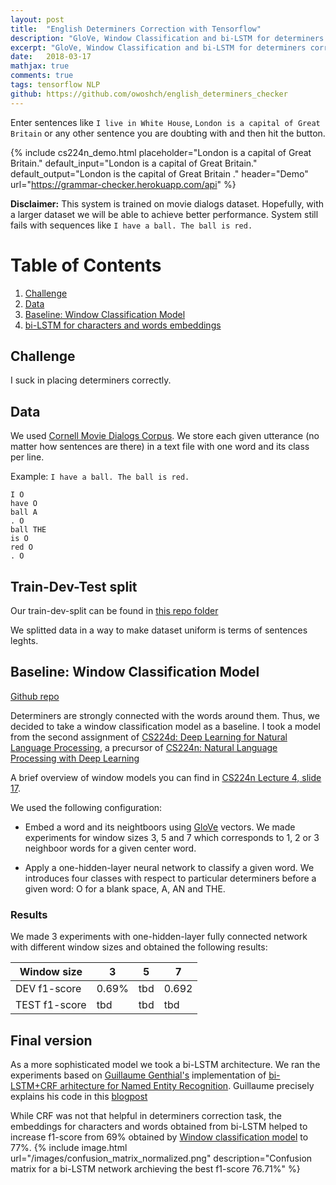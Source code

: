```yaml
---
layout: post
title:  "English Determiners Correction with Tensorflow"
description: "GloVe, Window Classification and bi-LSTM for determiners correction"
excerpt: "GloVe, Window Classification and bi-LSTM for determiners correction"
date:   2018-03-17
mathjax: true
comments: true
tags: tensorflow NLP
github: https://github.com/owoshch/english_determiners_checker
---
```




Enter sentences like `I live in White House`, `London is a capital of Great Britain` or any other sentence you are doubting with and then hit the button.

{% include cs224n_demo.html
    placeholder="London is a capital of Great Britain."
    default_input="London is a capital of Great Britain."
    default_output="London is the capital of Great Britain ."
    header="Demo"
    url="https://grammar-checker.herokuapp.com/api"
%}

**Disclaimer:** This system is trained on movie dialogs dataset. Hopefully, with a larger dataset we will be able to achieve better performance. System still fails with sequences like `I have a ball. The ball is red.`



# Table of Contents
1. [Challenge](#challenge)
2. [Data](#data)
3. [Baseline: Window Classification Model](#baseline)
4. [bi-LSTM for characters and words embeddings](#bi-lstm)

<a name="challenge"></a>
## Challenge 

I suck in placing determiners correctly.

<a name="data"></a>
## Data

We used [Cornell Movie Dialogs Corpus](http://www.cs.cornell.edu/~cristian/Cornell_Movie-Dialogs_Corpus.html). We store each given utterance (no matter how sentences are there) in a text file with one word and its class per line. 

Example: `I have a ball. The ball is red.`

```
I O
have O
ball A
. O
ball THE
is O
red O
. O
```

## Train-Dev-Test split

Our train-dev-split can be found in [this repo folder](https://github.com/owoshch/english_determiners_checker/tree/master/data/det)

We splitted data in a way to make dataset uniform is terms of sentences leghts.

<a name="baseline"></a>
## Baseline: Window Classification Model 

[Github repo](https://github.com/owoshch/english_determiners_checker)

Determiners are strongly connected with the words around them. Thus, we decided to take a window classification model as a baseline. I took a model from the second assignment of [CS224d: Deep Learning for Natural Language Processing](http://cs224d.stanford.edu/), a precursor of [CS224n: Natural Language Processing with Deep Learning](http://web.stanford.edu/class/cs224n/syllabus.html)

A brief overview of window models you can find in [CS224n Lecture 4, slide 17](http://web.stanford.edu/class/cs224n/lectures/lecture4.pdf).

We used the following configuration:

* Embed a word and its neightboors using [GloVe](https://nlp.stanford.edu/projects/glove/) vectors. We made experiments for window sizes 3, 5 and 7 which corresponds to 1, 2 or 3 neighboor words for a given center word. 

* Apply a one-hidden-layer neural network to classify a given word. We introduces four classes with respect to particular determiners before a given word: O for a blank space, A, AN and THE.

### Results

We made 3 experiments with one-hidden-layer fully connected network with different window sizes and obtained the following results:

Window size   | 3     | 5   | 7
--------------|-------|-----|------
DEV f1-score  | 0.69% | tbd | 0.692
TEST f1-score | tbd   | tbd | tbd


<a name="bi-lstm"></a>
## Final version 

As a more sophisticated model we took a bi-LSTM architecture. We ran the experiments based on [Guillaume Genthial's](https://github.com/guillaumegenthial) implementation of [bi-LSTM+CRF arhitecture for Named Entity Recognition](https://github.com/guillaumegenthial/sequence_tagging). Guillaume precisely explains his code in this [blogpost](https://guillaumegenthial.github.io/sequence-tagging-with-tensorflow.html)

While CRF was not that helpful in determiners correction task, the embeddings for characters and words obtained from bi-LSTM
helped to increase f1-score from 69% obtained by [Window classification model](https://github.com/owoshch/english_determiners_checker) to 77%. 
{% include image.html url="/images/confusion_matrix_normalized.png"
description="Confusion matrix for a bi-LSTM network archieving the best f1-score 76.71%" %}


